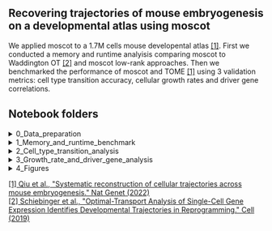 ## Recovering trajectories of mouse embryogenesis on a developmental atlas using moscot
We applied moscot to a 1.7M cells mouse developental atlas [[1]](https://www.nature.com/articles/s41588-022-01018-x). First we conducted a memory and runtime analyisis comparing moscot to Waddington OT [[2]](https://www.sciencedirect.com/science/article/pii/S009286741930039X?via%3Dihub) and moscot low-rank approaches. Then we benchmarked the performance of moscot and TOME [[1]](https://www.nature.com/articles/s41588-022-01018-x) using 3 validation metrics: cell type transition accuracy, cellular growth rates and driver gene correlations. 

## Notebook folders


<details>
    <summary>0_Data_preparation  </summary>
    &nbsp; 
    
Contains Seurat integration and conversion of the downloaded .RDS files (http://tome.gs.washington.edu/) into anndata objects.

#### 0_Integration_notebooks:
  
  Runs TOME on the integrated data as done by Qiu et al. It contains the following notebooks:
  
   * ```MG_05-01-2023_Seurat_Integartion.ipynb```: Performs Seurat's anchor based batch correction analogous to Qiu et al, using using code obtained from https://github.com/ChengxiangQiu/tome_code.
   * ```MG_05-01-2023_Seurat_Integartion_E8.5b-E9.5_Redone.ipynb```: Performs the same integration, but using 3000 hvgs instead of 2000 hvgs since integration with 2000 hvgs was not able to separate neural crest and allantois sufficiently.

#### 1_Seurat_object_to_anndata_notebooks:

  Transforms the downloaded .RDS objects into anndata objects, which are then concatenated and the intefration result is added.
  
   * ```MG_05-01-2023_Seurat_object_to_anndata.ipynb```: Runs SeuratDisk/Data to transform .RDS into anndata objects.
   * ```MG_05-01-2023_Ensemble_to_gene_symbol.ipynb```: Uses Biomart to construct a dictionary translating ENSEMBL IDs to gene symbols.
   * ```MG_05-01-2023_Fix_anndata_annotations.ipynb```: Metadata is not transformed correctly by SeuratDisk/Data. This is fixed here, and additional annotations are added.
   * ```MG_05-01-2023_Concatenate_time_pair_anndatas.ipynb```: Anndatas of adjacent time points are concatenated and the latent representation obtained from the integration is added
   * ```MG_05-01-2023_adata_to_obs.ipynb```: Saves the Anndata annotation. These are needed later, for cl-TOME in the growth rate and driver gene correlation analysis.
</details>





<details>
    <summary>1_Memory_and_runtime_benchmark  </summary>
    &nbsp; 
    
This folder contains scripts benchmarking memory consumption and running time of WOT, moscot and moscot low rank.


#### 0_Subsampling:
  
  Subsamples cells from the biggest time pair into anndata objects.
  
   * ```MG_05-01-2023_E11.5_subsampling```: Subsamples such that earlier and later time point both contain the same amount of cells, which increases in steps of 25,000, starting form 0, up to 275,000 cells.

#### 1_Scripts:
  Contains python scripts and yaml_files with which the benchmark was carried out. For each yaml file the exists the corresponding python scirpt (e.g. bm_CPU_offline.yml and run_cpu_offline.py).

</details>


<details>
    <summary>2_Cell_type_transition_analysis  </summary>
    &nbsp; 
    
Both moscot and TOME were run on the same latent representation to obtain cell type transition rates, which are then evaluated.

#### 0_TOME:
  
  Performs integration as done by Qiu et al. It contains the following notebooks:
  
   * ```MG_05-01-2023_TOME_Maps_for_cell_type_transitions```: Runs TOME as in  https://github.com/ChengxiangQiu/tome_code.

#### 1_moscot:

  Runs moscot on the same representation as used in TOME  
   * ```Run_moscot.py```: Python script running moscot and saving the solution of the TemporalProblem.
   * ```MG_05-01-2023_Check_apoptosis_rate.ipynb```: Loads the calculated solution to inspect growth/apoptisis rates.
   * ```MG_05-01-2023_moscot_transport_matrix_to_cell_type_transitions.ipynb```: Uses the moscot solutions to compute cell type transition rates.
   
   
#### 2_Validation:

  Evaluating the transitions obtained from TOME and moscot  
   * ```MG_05-01-2023_Evaluation_of_cell_type_transitions.ipynb```: Uses curated transitions and germ layer annotation (Supplementary Table 1) to calculate accuracy scores.
</details>




<details>
    <summary>3_Growth_rate_and_driver_gene_analysis  </summary>
    &nbsp; 
    
To get a more detailed view of transitions on the cell level we extend the kNN-approach intruduced by to to cell-level TOME (cl-TOME), which is then compared to moscot. For this analyis, extraembryonic tissues (inlcuding blood progenitors and primitive erythroid cells until E8.5) have been excluded for the stages gastulation and organogenesis.


#### 0_cl-TOME:
  
  Performs integration as done by Qiu et al. It contains the following notebooks:
  
   * ```MG_05-01-2023_TOME_Maps_for_growth_rate_and_driver_genes_analysis.ipynb```: Saves the identified neirest neighbors obtained while running TOME.
   * ```MG_05-01-2023_Transforming_Identified_Neigbors_to_Transport_Matrix.ipynb```: Takes the neirest neighbor files and shapes them into a sparse matrix.
   * ```MG_05-01-2023_TOME_transport_matrix_to_growth_rates.ipynb```: Uses the neirest neighbor matrix to calculate growth rates.
   * ```MG_05-01-2023_TOME_transport_matrix_to_pulls.ipynb```: Uses the neirest neighbor matrix to calculate pulls of selected cell types.
   

#### 1_moscot:

  Runs moscot on the same representation as used in TOME  
   * ```Run_moscot.py```: Python script running moscot and saving the resulting solution.
   * ```MG_05-01-2023_Check_apoptosis_rate.ipynb```: Loads the calculated solution to inspect growth/apoptisis rates.
   * ```MG_05-01-2023_moscot_transport_matrix_to_growth_rates.ipynb```: Used the moscot solutions to compute growth rates.
   * ```MG_05-01-2023_moscot_transport_matrix_to_pulls.ipynb```: Used the moscot solutions to compute pulls of selected cell types.
   
   
#### 2_Validation:

  Evaluates obtained growth rates and cell type pulls
  
   * 0_scVI_computations: Contains 1 notebook running scVI to obtain scVI normalized gene expression.
   * 1_Driver_gene_correlations: Contains 4 notebooks calculating correlation of scVI normalized gene expression to cell type pulls.
   * 2_Apoptosis_rates: Contains 1 notebook calculating apoptosis rates for both moscot and cl-TOME.
   
</details>




<details>
    <summary>4_Figures  </summary>
    &nbsp; 
    
#### 0_Main_figure:
Notebooks to create plots and figures

   * ```MG_05-01-2023_Memory_and_runtime_benchmark.ipynb```: Plots result of memory and runtime benchmark.
   * ```MG_05-01-2023_Cell_type_transition_accuracy.ipynb```: Plots result of cell type transition analysis.
   * ```MG_05-01-2023_E8_UMAPs.ipynb```: Plots UMAPS of growth rates, pulls and gene expression of E8.0 to E8.25 data.
   * ```MG_05-01-2023_Plotting_marker_gene_correlation.ipynb```: Plots result of driver gene correlations.
   
#### 1_Supplementary figure:
   * ```MG_05-01-2023_Illustrate_growth_rates.ipynb```: Plots computed growth rates for all time pairs.

</details>




[[1] Qiu et al.,  "Systematic reconstruction of cellular trajectories across mouse embryogenesis." Nat Genet (2022)](https://www.nature.com/articles/s41588-022-01018-x) <br> 
[[2] Schiebinger et al.,  "Optimal-Transport Analysis of Single-Cell Gene Expression Identifies Developmental Trajectories in Reprogramming." Cell (2019)](https://www.nature.com/articles/s41588-022-01018-x) 

